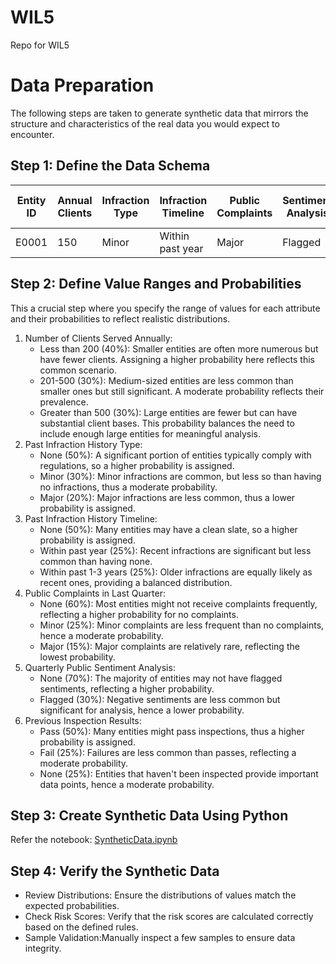 # WIL5
Repo for WIL5 
# Data Preparation
The following steps are taken to generate synthetic data that mirrors the structure and characteristics of the real data you would expect to encounter.
## Step 1: Define the Data Schema

| Entity ID | Annual Clients | Infraction Type | Infraction Timeline | Public Complaints | Sentiment Analysis | Inspection Results | Total Risk Score |
|-----------|----------------|-----------------|---------------------|-------------------|---------------------|--------------------|------------------|
| E0001     | 150            | Minor           | Within past year    | Major             | Flagged             | Pass               | 12               |


## Step 2: Define Value Ranges and Probabilities
This a crucial step where you specify the range of values for each attribute and their probabilities to reflect realistic distributions.
1. Number of Clients Served Annually:
   - Less than 200 (40%): Smaller entities are often more numerous but have fewer clients. Assigning a higher probability here reflects this common scenario.
   - 201-500 (30%): Medium-sized entities are less common than smaller ones but still significant. A moderate probability reflects their prevalence.
   - Greater than 500 (30%): Large entities are fewer but can have substantial client bases. This probability balances the need to include enough large entities for meaningful analysis.
2. Past Infraction History Type:
   - None (50%): A significant portion of entities typically comply with regulations, so a higher probability is assigned.
   - Minor (30%): Minor infractions are common, but less so than having no infractions, thus a moderate probability.
   - Major (20%): Major infractions are less common, thus a lower probability is assigned.
3. Past Infraction History Timeline:
   - None (50%): Many entities may have a clean slate, so a higher probability is assigned.
   - Within past year (25%): Recent infractions are significant but less common than having none.
   - Within past 1-3 years (25%): Older infractions are equally likely as recent ones, providing a balanced distribution.
4. Public Complaints in Last Quarter:
   - None (60%): Most entities might not receive complaints frequently, reflecting a higher probability for no complaints.
   - Minor (25%): Minor complaints are less frequent than no complaints, hence a moderate probability.
   - Major (15%): Major complaints are relatively rare, reflecting the lowest probability.
5. Quarterly Public Sentiment Analysis:
   - None (70%): The majority of entities may not have flagged sentiments, reflecting a higher probability.
   - Flagged (30%): Negative sentiments are less common but significant for analysis, hence a lower probability.
6. Previous Inspection Results:
   - Pass (50%): Many entities might pass inspections, thus a higher probability is assigned.
   - Fail (25%): Failures are less common than passes, reflecting a moderate probability.
   - None (25%): Entities that haven't been inspected provide important data points, hence a moderate probability.
     
## Step 3: Create Synthetic Data Using Python
Refer the notebook: [SyntheticData.ipynb](Data/SyntheticData.ipynb)

## Step 4: Verify the Synthetic Data
- Review Distributions: Ensure the distributions of values match the expected probabilities.
- Check Risk Scores: Verify that the risk scores are calculated correctly based on the defined rules.
- Sample Validation:Manually inspect a few samples to ensure data integrity.
